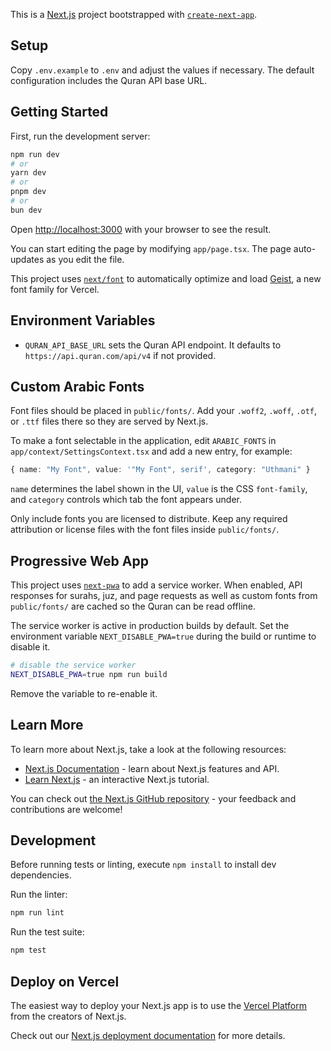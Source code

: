 This is a [Next.js](https://nextjs.org) project bootstrapped with [`create-next-app`](https://nextjs.org/docs/app/api-reference/cli/create-next-app).

## Setup

Copy `.env.example` to `.env` and adjust the values if necessary. The default configuration includes the Quran API base URL.

## Getting Started

First, run the development server:

```bash
npm run dev
# or
yarn dev
# or
pnpm dev
# or
bun dev
```

Open [http://localhost:3000](http://localhost:3000) with your browser to see the result.

You can start editing the page by modifying `app/page.tsx`. The page auto-updates as you edit the file.

This project uses [`next/font`](https://nextjs.org/docs/app/building-your-application/optimizing/fonts) to automatically optimize and load [Geist](https://vercel.com/font), a new font family for Vercel.

## Environment Variables

- `QURAN_API_BASE_URL` sets the Quran API endpoint. It defaults to `https://api.quran.com/api/v4` if not provided.

## Custom Arabic Fonts

Font files should be placed in `public/fonts/`. Add your `.woff2`, `.woff`, `.otf`, or `.ttf` files there so they are served by Next.js.

To make a font selectable in the application, edit `ARABIC_FONTS` in `app/context/SettingsContext.tsx` and add a new entry, for example:

```ts
{ name: "My Font", value: '"My Font", serif', category: "Uthmani" }
```

`name` determines the label shown in the UI, `value` is the CSS `font-family`, and `category` controls which tab the font appears under.

Only include fonts you are licensed to distribute. Keep any required attribution or license files with the font files inside `public/fonts/`.

## Progressive Web App

This project uses [`next-pwa`](https://github.com/shadowwalker/next-pwa) to add a service worker. When enabled, API responses for surahs, juz, and page requests as well as custom fonts from `public/fonts/` are cached so the Quran can be read offline.

The service worker is active in production builds by default. Set the environment variable `NEXT_DISABLE_PWA=true` during the build or runtime to disable it.

```bash
# disable the service worker
NEXT_DISABLE_PWA=true npm run build
```

Remove the variable to re-enable it.

## Learn More

To learn more about Next.js, take a look at the following resources:

- [Next.js Documentation](https://nextjs.org/docs) - learn about Next.js features and API.
- [Learn Next.js](https://nextjs.org/learn) - an interactive Next.js tutorial.

You can check out [the Next.js GitHub repository](https://github.com/vercel/next.js) - your feedback and contributions are welcome!

## Development

Before running tests or linting, execute `npm install` to install dev dependencies.

Run the linter:

```bash
npm run lint
```

Run the test suite:

```bash
npm test
```

## Deploy on Vercel

The easiest way to deploy your Next.js app is to use the [Vercel Platform](https://vercel.com/new?utm_medium=default-template&filter=next.js&utm_source=create-next-app&utm_campaign=create-next-app-readme) from the creators of Next.js.

Check out our [Next.js deployment documentation](https://nextjs.org/docs/app/building-your-application/deploying) for more details.
